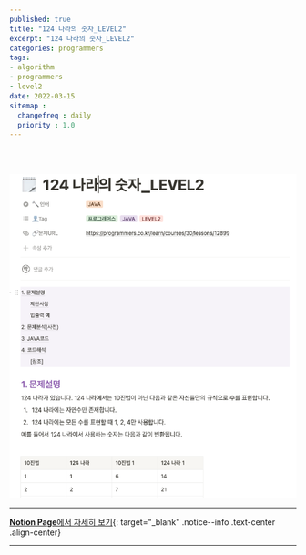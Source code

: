 ```yaml
---
published: true
title: "124 나라의 숫자_LEVEL2"
excerpt: "124 나라의 숫자_LEVEL2"
categories: programmers
tags: 
- algorithm
- programmers
- level2
date: 2022-03-15
sitemap :
  changefreq : daily
  priority : 1.0
---
```

<br/>
<br/>

![2022-03-15-005_01](/assets/postImg/2022-03-15-005_01.png)
  
---
[**Notion Page**에서 자세히 보기](https://pine-juice-8ba.notion.site/124-_LEVEL2-e83192e2ead14d2e88d2b8019b8fdced){: target="_blank" .notice--info .text-center .align-center}

---
